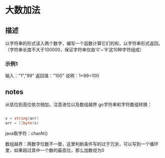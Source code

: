 # 大数加法

## 描述

以字符串的形式读入两个数字，编写一个函数计算它们的和，以字符串形式返回。
（字符串长度不大于100000，保证字符串仅由'0'~'9'这10种字符组成）

### 示例1
输入："1","99"
返回值："100"
说明：1+99=100

## notes

从低位到高位依次相加，注意进位以及数组越界
go字符串和字符数组转换：
```go

s = string(arr)
arr = []byte(s)

```

java取字符：charAt()

数组越界：两数字位数不一致，这里判断条件写的过于冗余，可以写到一个循环里，如果超过其中一个数的最高位，那么加数视为0